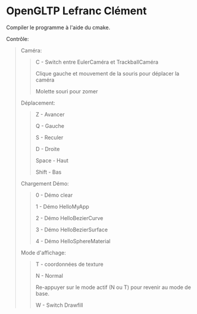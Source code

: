 # OpenGLTP Lefranc Clément  

Compiler le programme à l'aide du cmake.  

Contrôle:  
<blockquote>
  Caméra:
  <blockquote>
    <p>C - Switch entre EulerCaméra et TrackballCaméra</p>
    <p>Clique gauche et mouvement de la souris pour déplacer la caméra</p>
    <p>Molette souri pour zomer</p>
  </blockquote>
  Déplacement:  
  <blockquote>
    <p>Z - Avancer  </p>
    <p>Q - Gauche  </p>
    <p>S - Reculer  </p>
    <p>D - Droite  </p>
    <p>Space - Haut  </p>
    <p>Shift - Bas  </p>
    </blockquote>
  Chargement Démo:  
  <blockquote>
    <p>0 - Démo clear  </p>
    <p>1 - Démo HelloMyApp  </p>
    <p>2 - Démo HelloBezierCurve  </p>
    <p>3 - Démo HelloBezierSurface  </p>
    <p>4 - Démo HelloSphereMaterial  </p>
  </blockquote>
  Mode d'affichage:  
  <blockquote>
    <p>T - coordonnées de texture  </p>
    <p>N - Normal  </p>
    <p>Re-appuyer sur le mode actif (N ou T) pour revenir au mode de base.  </p>
    <p>W - Switch Drawfill  </p>
   </blockquote>
</blockquote>

    
  

